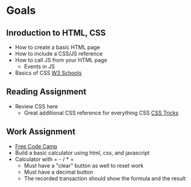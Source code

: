 # Goals
## Inroduction to HTML, CSS
* How to create a basic HTML page
* How to include a CSS/JS reference
* How to call JS from your HTML page
    * Events in JS
* Basics of CSS [W3 Schools](https://www.w3schools.com/css/css_intro.asp)

## Reading Assignment
* Review CSS here 
    * Great additional CSS reference for everything CSS [CSS Tricks](https://css-tricks.com/)

## Work Assignment
* [Free Code Camp](https://www.freecodecamp.org/news/how-to-build-an-html-calculator-app-from-scratch-using-javascript-4454b8714b98/)
* Build a basic calculator using html, css, and javascript
* Calculator with + - / * =
    * Must have a "clear" button as well to reset work
    * Must have a decimal button 
    * The recorded transaction should show the formula and the result
